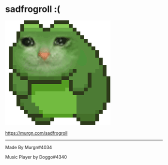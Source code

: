 # sadfrogroll :(
![sadfrogroll](https://github.com/Murgn/sadfrogroll/blob/main/Images/sadfrogroll.gif)

https://murgn.com/sadfrogroll
***
Made By Murgn#4034

Music Player by Doggo#4340
